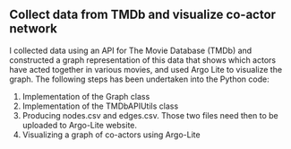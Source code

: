 <h2>Collect data from TMDb and visualize co-actor network</h2>
<p> I collected data using an API for The Movie Database (TMDb) and constructed a
graph representation of this data that shows which actors have acted together in various movies, and used Argo Lite to visualize the graph. 
The following steps has been undertaken into the Python code: </p>
<ol>
<li>	Implementation of the Graph class  </li>
<li>	Implementation of the TMDbAPIUtils class </li>
<li>  Producing nodes.csv and edges.csv. Those two files need then to be uploaded  
to Argo-Lite website.</li>
<li> Visualizing a graph of co-actors using Argo-Lite </li>
</ol>
